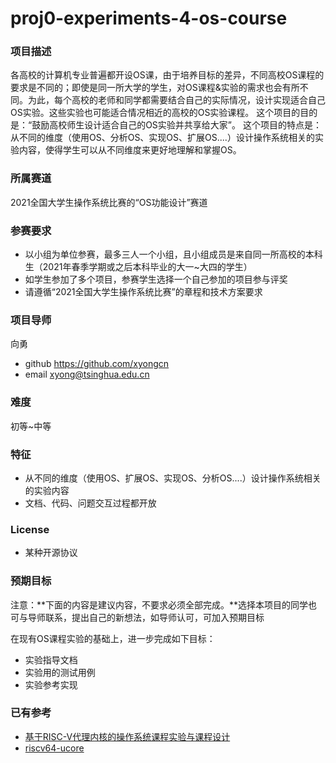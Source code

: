 # proj0-experiments-4-os-course
### 项目描述
各高校的计算机专业普遍都开设OS课，由于培养目标的差异，不同高校OS课程的要求是不同的；即使是同一所大学的学生，对OS课程&实验的需求也会有所不同。为此，每个高校的老师和同学都需要结合自己的实际情况，设计实现适合自己OS实验。这些实验也可能适合情况相近的高校的OS实验课程。 这个项目的目的是：“鼓励高校师生设计适合自己的OS实验并共享给大家”。 这个项目的特点是：从不同的维度（使用OS、分析OS、实现OS、扩展OS....）设计操作系统相关的实验内容，使得学生可以从不同维度来更好地理解和掌握OS。

### 所属赛道

2021全国大学生操作系统比赛的“OS功能设计”赛道

### 参赛要求
- 以小组为单位参赛，最多三人一个小组，且小组成员是来自同一所高校的本科生（2021年春季学期或之后本科毕业的大一~大四的学生）
- 如学生参加了多个项目，参赛学生选择一个自己参加的项目参与评奖
- 请遵循“2021全国大学生操作系统比赛”的章程和技术方案要求

### 项目导师

向勇
- github https://github.com/xyongcn
- email xyong@tsinghua.edu.cn

### 难度

初等~中等

### 特征

- 从不同的维度（使用OS、扩展OS、实现OS、分析OS....）设计操作系统相关的实验内容
- 文档、代码、问题交互过程都开放

### License
- 某种开源协议


### 预期目标

注意：**下面的内容是建议内容，不要求必须全部完成。**选择本项目的同学也可与导师联系，提出自己的新想法，如导师认可，可加入预期目标

在现有OS课程实验的基础上，进一步完成如下目标：
- 实验指导文档
- 实验用的测试用例
- 实验参考实现

### 已有参考

- [基于RISC-V代理内核的操作系统课程实验与课程设计](https://gitee.com/syivester/pke-doc)
- [riscv64-ucore](https://github.com/NKU-EmbeddedSystem/riscv64-ucore)
